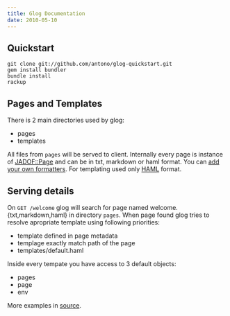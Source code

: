 ```yaml
---
title: Glog Documentation
date: 2010-05-10
---
```



## Quickstart

    git clone git://github.com/antono/glog-quickstart.git
    gem install bundler
    bundle install
    rackup

## Pages and Templates

There is 2 main directories used by glog:

- pages
- templates

All files from `pages` will be served to client.
Internally every page is instance of [JADOF::Page](http://github.com/remi/jadof)
and can be in txt, markdown or haml format. You can [add your own formatters](http://github.com/remi/jadof).
For templating used only [HAML](http://haml-lang.com/) format.

## Serving details

On `GET /welcome` glog will search for page named welcome.{txt,markdown,haml} in directory `pages`.
When page found glog tries to resolve apropriate template using following priorities:

* template defined in page metadata
* templage exactly match path of the page
* templates/default.haml

Inside every tempate you have access to 3 default objects:

* pages
* page
* env

More examples in [source](http://github.com/antono/glog-quickstart).
